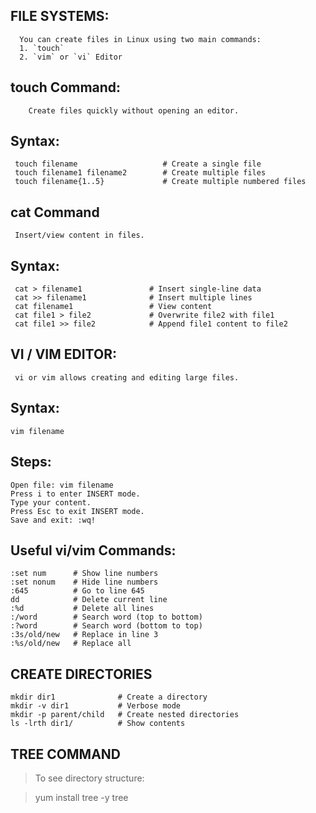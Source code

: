  FILE SYSTEMS:
 -------------

      You can create files in Linux using two main commands:  
      1. `touch`  
      2. `vim` or `vi` Editor  



  touch Command:
  --------------

        Create files quickly without opening an editor.

Syntax:
-------

     touch filename                   # Create a single file
     touch filename1 filename2        # Create multiple files
     touch filename{1..5}             # Create multiple numbered files

 cat Command
 ------------

     Insert/view content in files.
   
   
Syntax:
------
     cat > filename1               # Insert single-line data
     cat >> filename1              # Insert multiple lines
     cat filename1                 # View content
     cat file1 > file2             # Overwrite file2 with file1
     cat file1 >> file2            # Append file1 content to file2


 VI / VIM EDITOR:
----------------

     vi or vim allows creating and editing large files.

Syntax:
--------
    vim filename

Steps:
--------

    Open file: vim filename
    Press i to enter INSERT mode.
    Type your content.
    Press Esc to exit INSERT mode.
    Save and exit: :wq!

Useful vi/vim Commands:
------------------------

    :set num      # Show line numbers
    :set nonum    # Hide line numbers
    :645          # Go to line 645
    dd            # Delete current line
    :%d           # Delete all lines
    :/word        # Search word (top to bottom)
    :?word        # Search word (bottom to top)
    :3s/old/new   # Replace in line 3
    :%s/old/new   # Replace all


CREATE DIRECTORIES
-------------------

    mkdir dir1              # Create a directory
    mkdir -v dir1           # Verbose mode
    mkdir -p parent/child   # Create nested directories
    ls -lrth dir1/          # Show contents


TREE COMMAND
-------------

> To see directory structure:

> yum install tree -y
> tree
